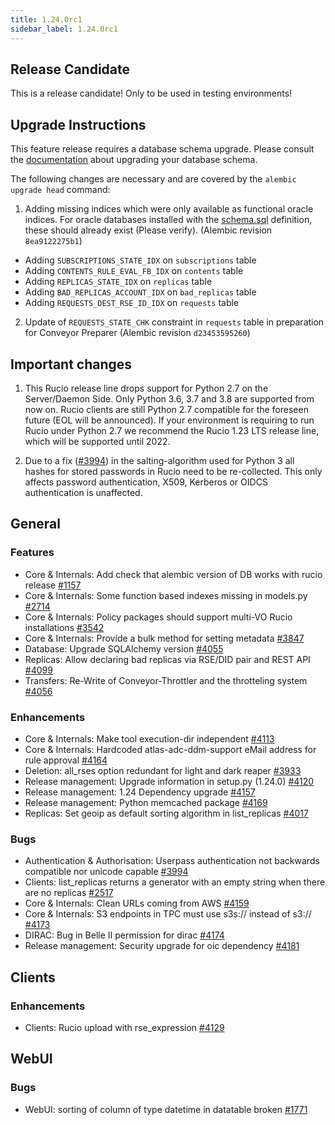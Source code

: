 ```yaml
---
title: 1.24.0rc1
sidebar_label: 1.24.0rc1
---
```


## Release Candidate

This is a release candidate! Only to be used in testing environments!

## Upgrade Instructions

This feature release requires a database schema upgrade. Please consult the [documentation](https://rucio.readthedocs.io/en/latest/database.html) about upgrading your database schema.

The following changes are necessary and are covered by the `alembic upgrade head` command:

1. Adding missing indices which were only available as functional oracle indices. For oracle databases installed with the [schema.sql](https://github.com/rucio/rucio/blob/master/etc/sql/oracle/schema.sql) definition, these should already exist (Please verify). (Alembic revision `8ea9122275b1`)

  - Adding `SUBSCRIPTIONS_STATE_IDX` on `subscriptions` table
  - Adding `CONTENTS_RULE_EVAL_FB_IDX` on `contents` table
  - Adding `REPLICAS_STATE_IDX` on `replicas` table
  - Adding `BAD_REPLICAS_ACCOUNT_IDX` on `bad_replicas` table
  - Adding `REQUESTS_DEST_RSE_ID_IDX` on `requests` table

2. Update of `REQUESTS_STATE_CHK` constraint in `requests` table in preparation for Conveyor Preparer (Alembic revision `d23453595260`)

## Important changes

1. This Rucio release line drops support for Python 2.7 on the Server/Daemon Side. Only Python 3.6, 3.7 and 3.8 are supported from now on. Rucio clients are still Python 2.7 compatible for the foreseen future (EOL will be announced). If your environment is requiring to run Rucio under Python 2.7 we recommend the Rucio 1.23 LTS release line, which will be supported until 2022.

2. Due to a fix ([#3994](https://github.com/rucio/rucio/issues/3994)) in the salting-algorithm used for Python 3 all hashes for stored passwords in Rucio need to be re-collected. This only affects password authentication, X509, Kerberos or OIDCS authentication is unaffected.
   
## General

### Features

- Core & Internals: Add check that alembic version of DB works with rucio release [#1157](https://github.com/rucio/rucio/issues/1157)
- Core & Internals: Some function based indexes missing in models.py [#2714](https://github.com/rucio/rucio/issues/2714)
- Core & Internals: Policy packages should support multi-VO Rucio installations [#3542](https://github.com/rucio/rucio/issues/3542)
- Core & Internals: Provide a bulk method for setting metadata [#3847](https://github.com/rucio/rucio/issues/3847)
- Database: Upgrade SQLAlchemy version [#4055](https://github.com/rucio/rucio/issues/4055)
- Replicas: Allow declaring bad replicas via RSE/DID pair and REST API [#4099](https://github.com/rucio/rucio/issues/4099)
- Transfers: Re-Write of Conveyor-Throttler and the throtteling system [#4056](https://github.com/rucio/rucio/issues/4056)

### Enhancements

- Core & Internals: Make tool execution-dir independent [#4113](https://github.com/rucio/rucio/issues/4113)
- Core & Internals: Hardcoded atlas-adc-ddm-support eMail address for rule approval [#4164](https://github.com/rucio/rucio/issues/4164)
- Deletion: all_rses option redundant for light and dark reaper [#3933](https://github.com/rucio/rucio/issues/3933)
- Release management: Upgrade information in setup.py (1.24.0) [#4120](https://github.com/rucio/rucio/issues/4120)
- Release management: 1.24 Dependency upgrade [#4157](https://github.com/rucio/rucio/issues/4157)
- Release management: Python memcached package [#4169](https://github.com/rucio/rucio/issues/4169)
- Replicas: Set geoip as default sorting algorithm in list_replicas [#4017](https://github.com/rucio/rucio/issues/4017)

### Bugs

- Authentication & Authorisation: Userpass authentication not backwards compatible nor unicode capable [#3994](https://github.com/rucio/rucio/issues/3994)
- Clients: list_replicas returns a generator with an empty string when there are no replicas [#2517](https://github.com/rucio/rucio/issues/2517)
- Core & Internals: Clean URLs coming from AWS [#4159](https://github.com/rucio/rucio/issues/4159)
- Core & Internals: S3 endpoints in TPC must use s3s:// instead of s3:// [#4173](https://github.com/rucio/rucio/issues/4173)
- DIRAC: Bug in Belle II permission for dirac [#4174](https://github.com/rucio/rucio/issues/4174)
- Release management: Security upgrade for oic dependency [#4181](https://github.com/rucio/rucio/issues/4181)

## Clients

### Enhancements

- Clients: Rucio upload with rse_expression [#4129](https://github.com/rucio/rucio/issues/4129)
  
## WebUI

### Bugs

- WebUI: sorting of column of type datetime in datatable broken [#1771](https://github.com/rucio/rucio/issues/1771)
